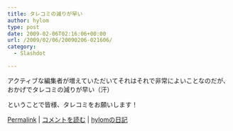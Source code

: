 ```yaml
---
title: タレコミの減りが早い
author: hylom
type: post
date: 2009-02-06T02:16:06+00:00
url: /2009/02/06/20090206-021606/
category:
  - Slashdot

---
```

アクティブな編集者が増えていただいてそれはそれで非常によいことなのだが、おかげでタレコミの減りが早い（汗）

ということで皆様、タレコミをお願いします！

  [Permalink][1] |   [コメントを読む][2] |   [hylomの日記][3]

 [1]: http://slashdot.jp/~hylom/journal/466603
 [2]: http://slashdot.jp/~hylom/journal/466603#acomments
 [3]: http://slashdot.jp/~hylom/journal/
